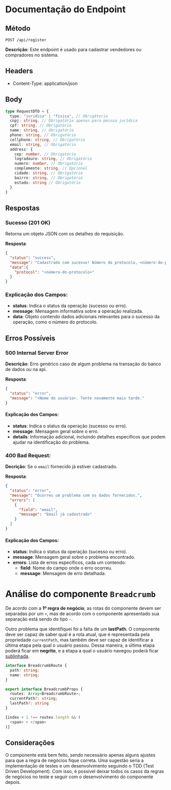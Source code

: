 # Documentação do Endpoint

## Método

`POST /api/register`

**Descrição**: Este endpoint é usado para cadastrar vendedores ou compradores no sistema.

## Headers

- Content-Type: application/json

## Body

```ts
type RequestDTO = {
  type: "juridica" | "fisica", // Obrigátorio
  cnpj: string, // Obrigatório apenas para pessoa jurídica
  cpf: string, // Obrigatório
  name: string, // Obrigatório
  phone: string, // Obrigatório
  cellphone: string, // Obrigatório
  email: string, // Obrigatório
  address: {
    cep: number, // Obrigatório
    logradouro: string, // Obrigatório
    numero: number, // Obrigatório
    complemento: string, // Opcional
    cidade: string, // Obrigatório
    bairro: string, // Obrigatório
    estado: string // Obrigatório
  }
}
```

## Respostas

### Sucesso (201 OK)

Retorna um objeto JSON com os detalhes do requisição.

**Resposta**:
```json
{
  "status": "success",
  "message": "Cadastrado com sucesso! Número do protocolo, <número-do-protocolo>",
  "data":{
    "protocol": "<número-do-protocolo>"
  }
}
```

### Explicação dos Campos:

- **status**: Indica o status da operação (sucesso ou erro).  
- **message**: Mensagem informativa sobre a operação realizada.  
- **data**: Objeto contendo dados adicionais relevantes para o sucesso da operação, como o número do protocolo.

## Erros Possíveis

### **500 Internal Server Error**

**Descrição**: Erro genérico caso de algum problema na transação do banco de dados ou na api.

**Resposta**:
```json
{
  "status": "error",
  "message": "<Nome do usuário>. Tente novamente mais tarde."
}
```

#### Explicação dos Campos:

- **status**: Indica o status da operação (sucesso ou erro).
- **message**: Mensagem geral sobre o erro.
- **details**: Informação adicional, incluindo detalhes específicos que podem ajudar na identificação do problema.

### **400 Bad Request**: 
**Decrição**: Se o `email` fornecido já estiver cadastrado.

**Resposta**:
```json
{
  "status": "error",
  "message": "Ocorreu um problema com os dados fornecidos.",
  "errors": [
    {
      "field": "email",
      "message": "Email já cadastrado"
    }
  ]
}
```
#### Explicação dos Campos:

- **status**: Indica o status da operação (sucesso ou erro).
- **message**: Mensagem geral sobre o problema encontrado.
- **errors**: Lista de erros específicos, cada um contendo:
  - **field**: Nome do campo onde o erro ocorreu.
  - **message**: Mensagem de erro detalhada.

# Análise do componente `Breadcrumb`
De acordo com a **1º regra de negócio**, as rotas do componente devem ser separadas por um `>`, mas de acordo com o componente apresentado sua separação está sendo do tipo `-`.

Outro problema que identifiquei foi a falta de um **lastPath**. O componente deve ser capaz de saber qual é a rota atual, que é representada pela propriedade `currentPath`, mas também deve ser capaz de identificar a última etapa pela qual o usuário passou. Dessa maneira, a última etapa poderá ficar em **negrito**, e a etapa a qual o usuário navegou poderá ficar <u>sublinhada</u>.

```ts
interface BreadcrumbRoute {
  path: string;
  name: string;
}

export interface BreadcrumbProps {
  routes: Array<BreadcrumbRoute>;
  currentPath?: string;
  lastPath?: string
}
```

```ts
{index + 1 !== routes.length && (
  <span> > </span>
)}
```

## Considerações

O componente está bem feito, sendo necessário apenas alguns ajustes para que a regra de negócios fique correta. Uma sugestão seria a implementação de testes e um desenvolvimento seguindo o TDD (Test Driven Development). Com isso, é possível deixar todos os casos da regras de negócios no teste e seguir com o desenvolvimento do componente depois.
